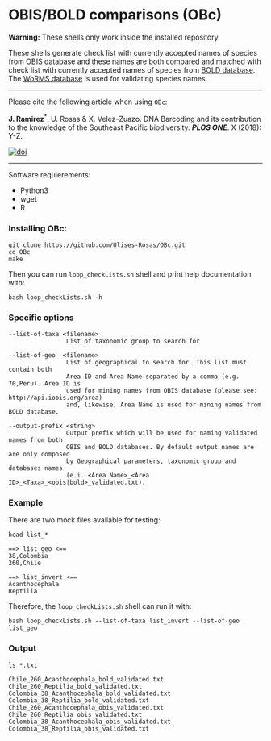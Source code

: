 # OBIS/BOLD comparisons (OBc)

**Warning:** These shells only work inside the installed repository

These shells generate check list with currently accepted names of species from [OBIS database](http://iobis.org/) and these names are both compared and matched with check list with currently accepted names of species from [BOLD database](http://www.boldsystems.org/). The [WoRMS database](http://www.marinespecies.org/) is used for validating species names.


------------------------------------------------------------------------
Please cite the following article when using `OBc`:

**J. Ramirez**<sup>\*</sup>, U. Rosas & X. Velez-Zuazo. DNA Barcoding and its contribution to the knowledge of the Southeast Pacific biodiversity. ***PLOS ONE***. X (2018): Y-Z.


[![doi](https://img.shields.io/badge/doi-in/progress-green.svg?style=flat)](http://dx.doi.org)

------------------------------------------------------------------------

Software requierements:

* Python3
* wget
* R

### Installing OBc:

```Shell
git clone https://github.com/Ulises-Rosas/OBc.git
cd OBc
make

```
Then you can run `loop_checkLists.sh` shell and print help documentation with:

```Shell
bash loop_checkLists.sh -h
```

### Specific options

```
--list-of-taxa <filename>  
                List of taxonomic group to search for
                
--list-of-geo  <filename>  
                List of geographical to search for. This list must contain both
                Area ID and Area Name separated by a comma (e.g. 70,Peru). Area ID is
                used for mining names from OBIS database (please see: http://api.iobis.org/area) 
                and, likewise, Area Name is used for mining names from BOLD database.
                
--output-prefix <string>
                Output prefix which will be used for naming validated names from both
                OBIS and BOLD databases. By default output names are are only composed
                by Geographical parameters, taxonomic group and databases names 
                (e.i. <Area Name>_<Area ID>_<Taxa>_<obis|bold>_validated.txt).
```
### Example

There are two mock files available for testing:
```Shell
head list_*
```

```
==> list_geo <==
38,Colombia
260,Chile

==> list_invert <==
Acanthocephala
Reptilia
```
Therefore, the `loop_checkLists.sh` shell can run it with:
```Shell
bash loop_checkLists.sh --list-of-taxa list_invert --list-of-geo list_geo
```

### Output 

```Shell
ls *.txt
```

```
Chile_260_Acanthocephala_bold_validated.txt    Chile_260_Reptilia_bold_validated.txt          Colombia_38_Acanthocephala_bold_validated.txt  Colombia_38_Reptilia_bold_validated.txt
Chile_260_Acanthocephala_obis_validated.txt    Chile_260_Reptilia_obis_validated.txt          Colombia_38_Acanthocephala_obis_validated.txt  Colombia_38_Reptilia_obis_validated.txt
```


